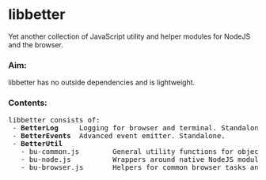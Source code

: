 # libbetter
Yet another collection of JavaScript utility and helper modules for NodeJS and the browser. 

### Aim:
libbetter has no outside dependencies and is lightweight.

### Contents:
<pre>libbetter consists of:
 - <b>BetterLog</b>     Logging for browser and terminal. Standalone.
 - <b>BetterEvents</b>  Advanced event emitter. Standalone.
 - <b>BetterUtil</b>
   - bu-common.js        General utility functions for objects, arrays, promises etc. Depends on BetterLog.
   - bu-node.js          Wrappers around native NodeJS modules. Extends bu-common. Depends on BetterEvents.
   - bu-browser.js       Helpers for common browser tasks and element manipulation. Extends bu-common.
</pre>

